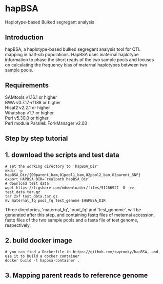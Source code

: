 # hapBSA
Haplotype-based Bulked segregant analysis

## Introduction
hapBSA, a haplotype-based bulked segregant analysis tool for QTL mapping in half-sib populations. HapBSA uses maternal haplotype information to phase the short reads of the two sample pools and focuses on calculating the frequency bias of maternal haplotypes between two sample pools.
## Requirements
SAMtools v1.16.1 or higher  
BWA v0.7.17-r1188 or higher  
Hisat2 v2.2.1 or higher  
Whatshap v1.7 or higher  
Perl v5.30.0 or higher  
Perl module Parallel::ForkManager v2.03  

## Step by step tutorial
## 1. download the scripts and test data
```
# set the working directory to 'hapBSA_Dir'
mkdir -p hapBSA_Dir/{00parent_bam,01pool1_bam,02pool2_bam,03parent_SNP}
export HAPBSA_DIR=`realpath hapBSA_Dir`
# download test data
wget https://figshare.com/ndownloader/files/51266927 -O ->> test_data.tar.gz
tar zxf test_data.tar.gz
mv maternal_fq pool_fq test_genome $HAPBSA_DIR
```
Three directories, 'maternal_fq', 'pool_fq' and 'test_genome', will be generated after this step, and containing fastq files of meternal accession, fastq files of the two sample pools and a fasta file of test genome, respectively.

## 2. build docker image
```
# you can find a Dockerfile in https://github.com/zwycooky/hapBSA, and use it to build a docker container
docker build -t hapbsa-container .
```

## 3. Mapping parent reads to reference genome
```

```

